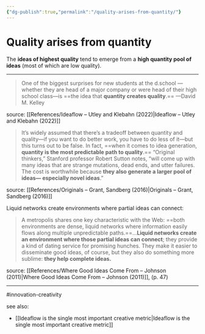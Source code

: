 ```yaml
---
{"dg-publish":true,"permalink":"/quality-arises-from-quantity/"}
---
```



# Quality arises from quantity

The **ideas of highest quality** tend to emerge from a **high quantity pool of ideas** (most of which are low quality).

---

> One of the biggest surprises for new students at the d.school —whether they are head of a major company or were head of their high school class—is ==the idea that **quantity creates quality**.== —David M. Kelley

source: [[References/Ideaflow – Utley and Klebahn (2022)\|Ideaflow – Utley and Klebahn (2022)]]

> It’s widely assumed that there’s a tradeoff between quantity and quality—if you want to do better work, you have to do less of it—but this turns out to be false. In fact, ==when it comes to idea generation, **quantity is the most predictable path to quality**.== “Original thinkers,” Stanford professor Robert Sutton notes, “will come up with many ideas that are strange mutations, dead ends, and utter failures. The cost is worthwhile because **they also generate a larger pool of ideas— especially novel ideas**.”

source: [[References/Originals – Grant, Sandberg (2016)\|Originals – Grant, Sandberg (2016)]]

Liquid networks create environments where partial ideas can connect:

> A metropolis shares one key characteristic with the Web: ==both environments are dense, liquid networks where information easily flows along multiple unpredictable paths.==...**Liquid networks create an environment where those partial ideas can connect**; they provide a kind of dating service for promising hunches. They make it easier to disseminate good ideas, of course, but they also do something more sublime: **they help complete ideas.** 

source: [[References/Where Good Ideas Come From – Johnson (2011)\|Where Good Ideas Come From – Johnson (2011)]],  (p. 47)

---
#innovation-creativity

see also:
- [[Ideaflow is the single most important creative metric\|Ideaflow is the single most important creative metric]]